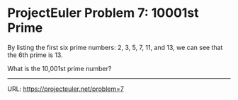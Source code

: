 <h1>ProjectEuler Problem 7: 10001st Prime</h1>

<p>By listing the first six prime numbers: 2, 3, 5, 7, 11, and 13, we can see that the 6th prime is 13.</p>
<p>What is the 10,001st prime number?</p>

<hr>

URL: https://projecteuler.net/problem=7
